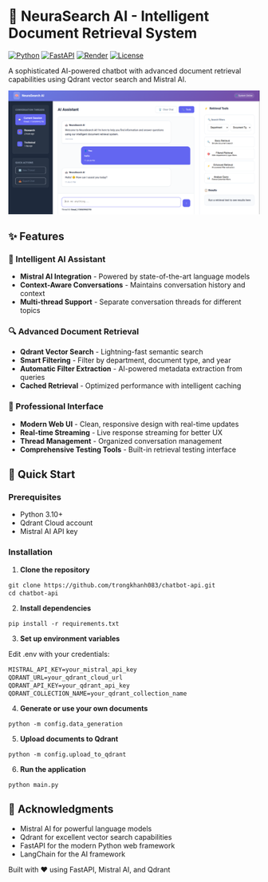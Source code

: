 # 🤖 NeuraSearch AI - Intelligent Document Retrieval System

[![Python](https://img.shields.io/badge/Python-3.10+-blue.svg)](https://python.org)
[![FastAPI](https://img.shields.io/badge/FastAPI-0.104.1-green.svg)](https://fastapi.tiangolo.com)
[![Render](https://img.shields.io/badge/Deployed%20on-Render-46b3e3.svg)](https://render.com)
[![License](https://img.shields.io/badge/License-MIT-yellow.svg)](LICENSE)

A sophisticated AI-powered chatbot with advanced document retrieval capabilities using Qdrant vector search and Mistral AI.

![NeuraSearch AI Demo](data/demo.png)

## ✨ Features

### 🧠 Intelligent AI Assistant
- **Mistral AI Integration** - Powered by state-of-the-art language models
- **Context-Aware Conversations** - Maintains conversation history and context
- **Multi-thread Support** - Separate conversation threads for different topics

### 🔍 Advanced Document Retrieval
- **Qdrant Vector Search** - Lightning-fast semantic search
- **Smart Filtering** - Filter by department, document type, and year
- **Automatic Filter Extraction** - AI-powered metadata extraction from queries
- **Cached Retrieval** - Optimized performance with intelligent caching

### 🎨 Professional Interface
- **Modern Web UI** - Clean, responsive design with real-time updates
- **Real-time Streaming** - Live response streaming for better UX
- **Thread Management** - Organized conversation management
- **Comprehensive Testing Tools** - Built-in retrieval testing interface

## 🚀 Quick Start

### Prerequisites
- Python 3.10+
- Qdrant Cloud account
- Mistral AI API key

### Installation

1. **Clone the repository**
```
git clone https://github.com/trongkhanh083/chatbot-api.git
cd chatbot-api
```

2. **Install dependencies**

```
pip install -r requirements.txt
```

3. **Set up environment variables**
   
Edit .env with your credentials:

```
MISTRAL_API_KEY=your_mistral_api_key
QDRANT_URL=your_qdrant_cloud_url
QDRANT_API_KEY=your_qdrant_api_key
QDRANT_COLLECTION_NAME=your_qdrant_collection_name
```

4. **Generate or use your own documents**

```
python -m config.data_generation
```

5. **Upload documents to Qdrant**

```
python -m config.upload_to_qdrant
```

6. **Run the application**

```
python main.py
```

## 🙏 Acknowledgments
- Mistral AI for powerful language models
- Qdrant for excellent vector search capabilities
- FastAPI for the modern Python web framework
- LangChain for the AI framework

<div align="left"> Built with ❤️ using FastAPI, Mistral AI, and Qdrant </div>